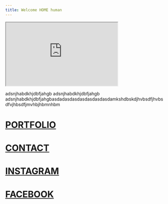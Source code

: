 ```yaml
---
title: Welcome HOME human
---
```




<iframe width="70%" height="200" src="https://stefanodalessio.github.io/cablesHomeRender/"></iframe>

adsnjhabdkhjdbfjahgb adsnjhabdkhjdbfjahgb adsnjhabdkhjdbfjahgbasdadasdasdasdasdasdasdamkshdbskdjhvbsdfjhvbsdfvjhbsdfjmvhbjhbmnhbm
# [PORTFOLIO](https://cargocollective.com/stefanodalessio)
# [CONTACT](https://cargocollective.com/stefanodalessio/CONTACT)
# [INSTAGRAM](https://www.instagram.com/stfndlss/)
# [FACEBOOK](https://www.facebook.com/stedalessio)


